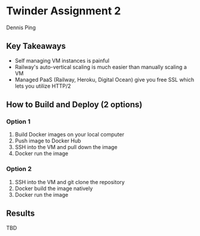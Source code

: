 # Twinder Assignment 2

Dennis Ping

## Key Takeaways

- Self managing VM instances is painful
- Railway's auto-vertical scaling is much easier than manually scaling a VM
- Managed PaaS (Railway, Heroku, Digital Ocean) give you free SSL which lets you utilize HTTP/2

## How to Build and Deploy (2 options)

### Option 1
1. Build Docker images on your local computer
2. Push image to Docker Hub
3. SSH into the VM and pull down the image
4. Docker run the image

### Option 2
1. SSH into the VM and git clone the repository
2. Docker build the image natively
3. Docker run the image

## Results

TBD
